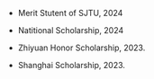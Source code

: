 - Merit Stutent of SJTU, 2024

- Natitional Scholarship, 2024

- Zhiyuan Honor Scholarship, 2023.

- Shanghai Scholarship, 2023.